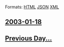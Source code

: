 
Formats: [HTML](2003/01/18/index.html)  [JSON](2003/01/18/index.json)  [XML](2003/01/18/index.xml)  

## [2003-01-18](/news/2003/01/18/index.md)

## [Previous Day...](/news/2003/01/17/index.md)

